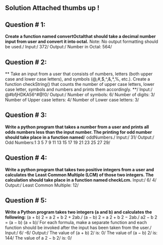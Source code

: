 ## Solution Attached thumbs up ! 
## Question # 1:
**Create a function named convertOctalthat should take a decimal number input from user and
convert it into octal.**
Note: No output formatting should be used./
Input:/
372/
Output:/
Number in Octal: 564/

## Question # 2:
** Take an input from a user that consists of numbers, letters (both upper case and lower case
letters), and symbols (@,#,$,^,&,*,%, etc.).
Create a function checkString() that counts the number of upper case letters, lower case letter,
symbols and numbers and prints them accordingly. **/
Input:/
@#bfjHDKA56^#@!0/
Output:/
Number of symbols: 6/
Number of digits: 3/
Number of Upper case letters: 4/
Number of Lower case letters: 3/

## Question # 3:
**Write a python program that takes a number from a user and prints all odds numbers less than
the input number. The printing for odd number should take place in a function named**/
oddNumbers./
Input:/
31/
Output:/
Odd Numbers:1 3 5 7 9 11 13 15 17 19 21 23 25 27 29/
## Question # 4:
**Write a python program that takes two positive integers from a user and calculates the Least
Common Multiple (LCM) of those two integers. The calculation should take place in a function
named checkLcm.**
Input:/
6/
4/
Output:/
Least Common Multiple: 12/

## Question # 5:
**Write a Python program takes two integers (a and b) and calculates the following:**
(a + b) 2 = a 2 + b 2 + 2ab./
(a − b) 2 = a 2 + b 2 − 2ab./
a2 − b 2 = (a − b) (a + b)/
For each formula, make a separate function and each function should be invoked after the
input has been taken from the user./
Input:/
6/
-6/
Output:/
The value of (a + b) 2/
is: 0/
The value of (a − b) 2/
is: 144/
The value of a 2 − b 2/
is: 0/

